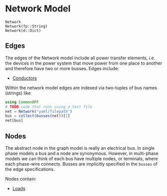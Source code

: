 # Network Model
```@docs
Network
Network(fp::String)
Network(d::Dict)
```

## Edges
The edges of the Network model include all power transfer elements, i.e. the devices in the power
system that move power from one place to another and therefore have two or more busses. Edges
include:
- [Conductors](@ref)

Within the network model edges are indexed via two-tuples of bus names (strings) like
```julia
using CommonOPF
# TODO code that runs using a test file
net = Network("yaml/filepath")
bus = collect(busses(net))[1]
net[bus]
```

## Nodes
The abstract node in the graph model is really an electrical bus. In single phase models a bus and a
node are synonymous. However, in multi-phase models we can think of each bus have multiple nodes, or
terminals, where each phase-wire connects. Busses are implicitly specified in the `busses` of the
edge specifications.

Nodes contain:
- [Loads](@ref)